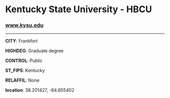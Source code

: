 # Kentucky State University - HBCU
### www.kysu.edu
---
**CITY**: Frankfort

**HIGHDEG**: Graduate degree

**CONTROL**: Public

**ST_FIPS**: Kentucky

**RELAFFIL**: None

**location**: 38.201427, -84.855402
